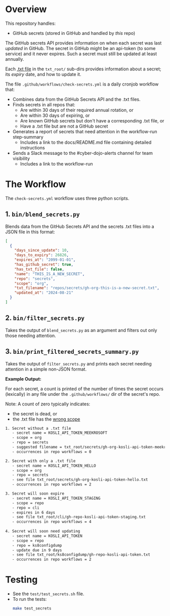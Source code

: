 # Overview

This repository handles:
- GitHub secrets (stored in GitHub and handled by *this* repo)

The GitHub secrets API provides information on when each secret was last *updated* in GitHub.
The secret in GitHub might be an api-token (to some service) and it never expires. 
Such a secret must still be updated at least annually.

Each [.txt file](https://github.com/cyber-dojo/secrets/tree/main/docs#secrets-scope-and-txt-filenames) in the `txt_root/` sub-dirs provides information about a secret; its *expiry* date, and how to update it.

The file `.github/workflows/check-secrets.yml` is a daily cronjob workflow that:
- Combines data from the GitHub Secrets API and the .txt files.
- Finds secrets in all repos that:
   - Are within 30 days of their required annual rotation, or  
   - Are within 30 days of expiring, or
   - Are known GitHub secrets but don't have a corresponding .txt file, or
   - Have a .txt file but are not a GitHub secret
- Generates a report of secrets that need attention in the workflow-run step-summary
   - Includes a link to the docs/README.md file containing detailed instructions
- Sends a Slack message to the #cyber-dojo-alerts channel for team visibility
   - Includes a link to the workflow-run

# The Workflow

The `check-secrets.yml` workflow uses three python scripts.

## 1. `bin/blend_secrets.py`

Blends data from the GitHub Secrets API and the secrets .txt files into a JSON file in this format:

```json
[
  {
    "days_since_update": 10,
    "days_to_expiry": 26826,
    "expires_at": "2099-01-01",
    "has_github_secret": true,
    "has_txt_file": false,
    "name": "THIS_IS_A_NEW_SECRET",
    "repo": "secrets",
    "scope": "org", 
    "txt_filename": "repos/secrets/gh-org-this-is-a-new-secret.txt",
    "updated_at": "2024-08-21"
  }
]
```

## 2. `bin/filter_secrets.py`

Takes the output of `blend_secrets.py` as an argument and filters out only those needing attention.

## 3. `bin/print_filtered_secrets_summary.py`

Takes the output of `filter_secrets.py` and prints each secret needing attention in a simple non-JSON format.

**Example Output:**

For each secret, a count is printed of the number of times the secret
occurs (lexically) in any file under the `.github/workflows/` dir of the secret's repo.

Note: A count of zero typically indicates:
- the secret is dead, or 
- the .txt file has the [wrong scope](https://github.com/cyber-dojo/secrets/blob/main/docs/README.md) 

```txt
1. Secret without a .txt file
   - secret name = KOSLI_API_TOKEN_MEEKROSOFT
   - scope = org
   - repo = secrets
   - suggested filename = txt_root/secrets/gh-org-kosli-api-token-meekrosoft.txt
   - occurrences in repo workflows = 0   

2. Secret with only a .txt file
   - secret name = KOSLI_API_TOKEN_HELLO
   - scope = org
   - repo = secrets
   - see file txt_root/secrets/gh-org-kosli-api-token-hello.txt
   - occurrences in repo workflows = 2   

3. Secret will soon expire
   - secret name = KOSLI_API_TOKEN_STAGING
   - scope = repo
   - repo = cli
   - expires in 6 days
   - see file txt_root/cli/gh-repo-kosli-api-token-staging.txt
   - occurrences in repo workflows = 4   
   
4. Secret will soon need updating
   - secret name = KOSLI_API_TOKEN
   - scope = repo
   - repo = ks8configdump
   - update due in 9 days
   - see file txt_root/ks8configdump/gh-repo-kosli-api-token.txt
   - occurrences in repo workflows = 2
```

# Testing

- See the `test/test_secrets.sh` file.
- To run the tests:
   ```bash
   make test_secrets
   ```
